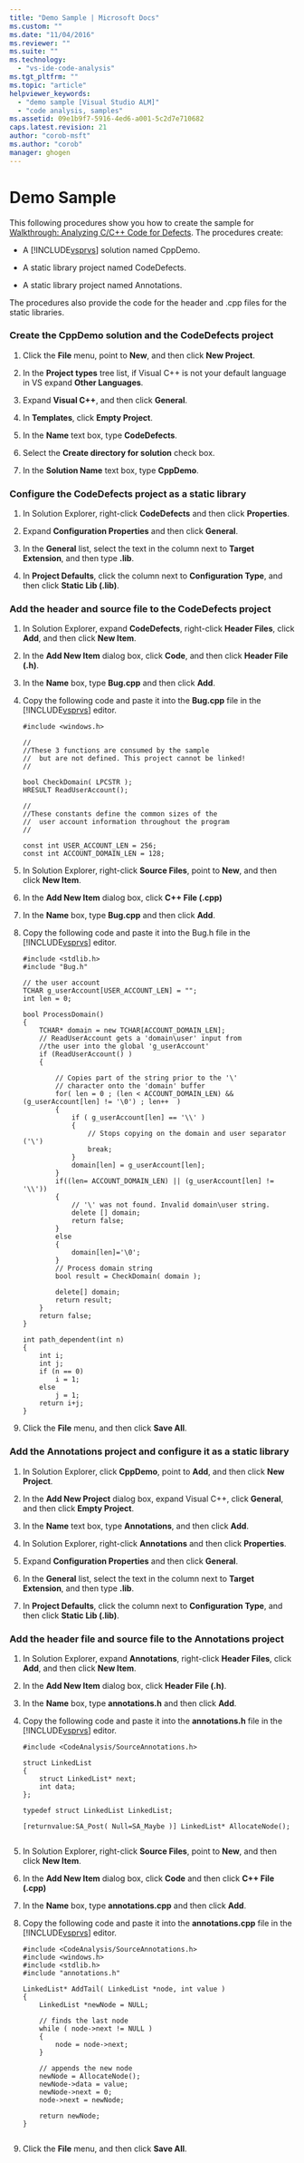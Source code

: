```yaml
---
title: "Demo Sample | Microsoft Docs"
ms.custom: ""
ms.date: "11/04/2016"
ms.reviewer: ""
ms.suite: ""
ms.technology: 
  - "vs-ide-code-analysis"
ms.tgt_pltfrm: ""
ms.topic: "article"
helpviewer_keywords: 
  - "demo sample [Visual Studio ALM]"
  - "code analysis, samples"
ms.assetid: 09e1b9f7-5916-4ed6-a001-5c2d7e710682
caps.latest.revision: 21
author: "corob-msft"
ms.author: "corob"
manager: ghogen
---
```

# Demo Sample
This following procedures show you how to create the sample for [Walkthrough: Analyzing C/C++ Code for Defects](../code-quality/walkthrough-analyzing-c-cpp-code-for-defects.md). The procedures create:  
  
-   A [!INCLUDE[vsprvs](../code-quality/includes/vsprvs_md.md)] solution named CppDemo.  
  
-   A static library project named CodeDefects.  
  
-   A static library project named Annotations.  
  
 The procedures also provide the code for the header and .cpp files for the static libraries.  
  
### Create the CppDemo solution and the CodeDefects project  
  
1.  Click the **File** menu, point to **New**, and then click **New Project**.  
  
2.  In the **Project types** tree list, if Visual C++ is not your default language in VS expand **Other Languages**.  
  
3.  Expand **Visual C++**, and then click **General**.  
  
4.  In **Templates**, click **Empty Project**.  
  
5.  In the **Name** text box, type **CodeDefects**.  
  
6.  Select the **Create directory for solution** check box.  
  
7.  In the **Solution Name** text box, type **CppDemo**.  
  
### Configure the CodeDefects project as a static library  
  
1.  In Solution Explorer, right-click **CodeDefects** and then click **Properties**.  
  
2.  Expand **Configuration Properties** and then click **General**.  
  
3.  In the **General** list, select the text in the column next to **Target Extension**, and then type **.lib**.  
  
4.  In **Project Defaults**, click the column next to **Configuration Type**, and then click **Static Lib (.lib)**.  
  
### Add the header and source file to the CodeDefects project  
  
1.  In Solution Explorer, expand **CodeDefects**, right-click **Header Files**, click **Add**, and then click **New Item**.  
  
2.  In the **Add New Item** dialog box, click **Code**, and then click **Header File (.h)**.  
  
3.  In the **Name** box, type **Bug.cpp** and then click **Add**.  
  
4.  Copy the following code and paste it into the **Bug.cpp** file in the [!INCLUDE[vsprvs](../code-quality/includes/vsprvs_md.md)] editor.  
  
    ```  
    #include <windows.h>  
  
    //    
    //These 3 functions are consumed by the sample  
    //  but are not defined. This project cannot be linked!  
    //  
  
    bool CheckDomain( LPCSTR );  
    HRESULT ReadUserAccount();  
  
    //  
    //These constants define the common sizes of the   
    //  user account information throughout the program  
    //  
  
    const int USER_ACCOUNT_LEN = 256;  
    const int ACCOUNT_DOMAIN_LEN = 128;  
    ```  
  
5.  In Solution Explorer, right-click **Source Files**, point to **New**, and then click **New Item**.  
  
6.  In the **Add New Item** dialog box, click **C++ File (.cpp)**  
  
7.  In the **Name** box, type **Bug.cpp** and then click **Add**.  
  
8.  Copy the following code and paste it into the Bug.h file in the [!INCLUDE[vsprvs](../code-quality/includes/vsprvs_md.md)] editor.  
  
    ```  
    #include <stdlib.h>  
    #include "Bug.h"  
  
    // the user account   
    TCHAR g_userAccount[USER_ACCOUNT_LEN] = "";  
    int len = 0;  
  
    bool ProcessDomain()  
    {  
        TCHAR* domain = new TCHAR[ACCOUNT_DOMAIN_LEN];  
        // ReadUserAccount gets a 'domain\user' input from   
        //the user into the global 'g_userAccount'  
        if (ReadUserAccount() )  
        {  
  
            // Copies part of the string prior to the '\'   
            // character onto the 'domain' buffer  
            for( len = 0 ; (len < ACCOUNT_DOMAIN_LEN) && (g_userAccount[len] != '\0') ; len++  )  
            {  
                if ( g_userAccount[len] == '\\' )   
                {  
                    // Stops copying on the domain and user separator ('\')   
                    break;  
                }  
                domain[len] = g_userAccount[len];          
            }  
            if((len= ACCOUNT_DOMAIN_LEN) || (g_userAccount[len] != '\\'))  
            {  
                // '\' was not found. Invalid domain\user string.  
                delete [] domain;  
                return false;  
            }  
            else  
            {  
                domain[len]='\0';  
            }  
            // Process domain string  
            bool result = CheckDomain( domain );  
  
            delete[] domain;  
            return result;  
        }  
        return false;  
    }  
  
    int path_dependent(int n)  
    {  
        int i;  
        int j;  
        if (n == 0)  
            i = 1;  
        else  
            j = 1;  
        return i+j;   
    }  
    ```  
  
9. Click the **File** menu, and then click **Save All**.  
  
### Add the Annotations project and configure it as a static library  
  
1.  In Solution Explorer, click **CppDemo**, point to **Add**, and then click **New Project**.  
  
2.  In the **Add New Project** dialog box, expand Visual C++, click **General**, and then click **Empty Project**.  
  
3.  In the **Name** text box, type **Annotations**, and then click **Add**.  
  
4.  In Solution Explorer, right-click **Annotations** and then click **Properties**.  
  
5.  Expand **Configuration Properties** and then click **General**.  
  
6.  In the **General** list, select the text in the column next to **Target Extension**, and then type **.lib**.  
  
7.  In **Project Defaults**, click the column next to **Configuration Type**, and then click **Static Lib (.lib)**.  
  
### Add the header file and source file to the Annotations project  
  
1.  In Solution Explorer, expand **Annotations**, right-click **Header Files**, click **Add**, and then click **New Item**.  
  
2.  In the **Add New Item** dialog box, click **Header File (.h)**.  
  
3.  In the **Name** box, type **annotations.h** and then click **Add**.  
  
4.  Copy the following code and paste it into the **annotations.h** file in the [!INCLUDE[vsprvs](../code-quality/includes/vsprvs_md.md)] editor.  
  
    ```  
    #include <CodeAnalysis/SourceAnnotations.h>  
  
    struct LinkedList  
    {  
        struct LinkedList* next;  
        int data;  
    };  
  
    typedef struct LinkedList LinkedList;  
  
    [returnvalue:SA_Post( Null=SA_Maybe )] LinkedList* AllocateNode();  
  
    ```  
  
5.  In Solution Explorer, right-click **Source Files**, point to **New**, and then click **New Item**.  
  
6.  In the **Add New Item** dialog box, click **Code** and then click **C++ File (.cpp)**  
  
7.  In the **Name** box, type **annotations.cpp** and then click **Add**.  
  
8.  Copy the following code and paste it into the **annotations.cpp** file in the [!INCLUDE[vsprvs](../code-quality/includes/vsprvs_md.md)] editor.  
  
    ```  
    #include <CodeAnalysis/SourceAnnotations.h>  
    #include <windows.h>  
    #include <stdlib.h>    
    #include "annotations.h"  
  
    LinkedList* AddTail( LinkedList *node, int value )  
    {  
        LinkedList *newNode = NULL;   
  
        // finds the last node  
        while ( node->next != NULL )   
        {  
            node = node->next;  
        }  
  
        // appends the new node  
        newNode = AllocateNode();   
        newNode->data = value;  
        newNode->next = 0;  
        node->next = newNode;  
  
        return newNode;  
    }  
  
    ```  
  
9. Click the **File** menu, and then click **Save All**.